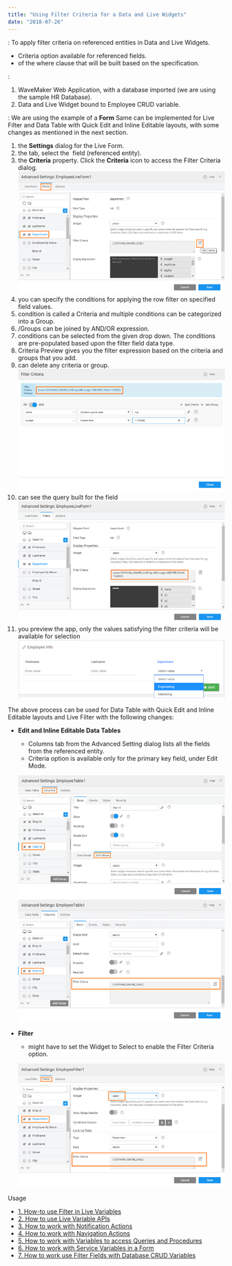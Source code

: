 ```yaml
---
title: "Using Filter Criteria for a Data and Live Widgets"
date: "2018-07-26"
---
```


: To apply filter criteria on referenced entities in Data and Live Widgets.

- Criteria option available for referenced fields.
- of the where clause that will be built based on the specification.

:

1. WaveMaker Web Application, with a database imported (we are using the sample HR Database).
2. Data and Live Widget bound to Employee CRUD variable.

: We are using the example of a **Form** Same can be implemented for Live Filter and Data Table with Quick Edit and Inline Editable layouts, with some changes as mentioned in the next section.

1. the **Settings** dialog for the Live Form.
2. the tab, select the  field (referenced entity).
3. the **Criteria** property. Click the **Criteria** icon to access the Filter Criteria dialog. [![](../assets/liveform_filtercriteria1.png)](../assets/liveform_filtercriteria1.png)
4. you can specify the conditions for applying the row filter on specified field values.
5. condition is called a Criteria and multiple conditions can be categorized into a Group.
6. /Groups can be joined by AND/OR expression.
7. conditions can be selected from the given drop down. The conditions are pre-populated based upon the filter field data type.
8. Criteria Preview gives you the filter expression based on the criteria and groups that you add.
9. can delete any criteria or group. [![](../assets/liveform_filterfields.png)](../assets/liveform_filterfields.png)
10. can see the query built for the field [![](../assets/liveform_filtercriteria.png)](../assets/liveform_filtercriteria.png)
11. you preview the app, only the values satisfying the filter criteria will be available for selection [![](../assets/liveform_filtercriteria_run.png)](../assets/liveform_filtercriteria_run.png)

The above process can be used for Data Table with Quick Edit and Inline Editable layouts and Live Filter with the following changes:

- **Edit and Inline Editable Data Tables**
    
    - Columns tab from the Advanced Setting dialog lists all the fields from the referenced entity.
    - Criteria option is available only for the primary key field, under Edit Mode.
    
    [![](../assets/datatable_filtercriteria1.png)](../assets/datatable_filtercriteria1.png) [![](../assets/datatable_filtercriteria2.png)](../assets/datatable_filtercriteria2.png)
- **Filter**
    
    - might have to set the Widget to Select to enable the Filter Criteria option.
    
    [![](../assets/livefilter_filtercriteria.png)](../assets/livefilter_filtercriteria.png)

Usage

- [1\. How-to use Filter in Live Variables](/learn/how-tos/using-filter-conditions-variable/)
- [2\. How to use Live Variable APIs](/learn/how-tos/using-live-variable-apis/)
- [3\. How to work with Notification Actions](/learn/how-tos/using-notification-actions/)
- [4\. How to work with Navigation Actions](/learn/how-tos/using-navigation-action/)
- [5\. How to work with Variables to access Queries and Procedures](/learn/how-tos/using-variables-queries-procedure/)
- [6\. How to work with Service Variables in a Form](/learn/how-tos/using-service-variable-form/)
- [7\. How to work use Filter Fields with Database CRUD Variables](#)

